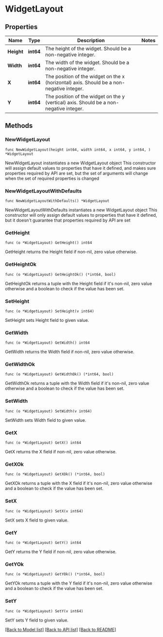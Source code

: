 # WidgetLayout

## Properties

Name | Type | Description | Notes
------------ | ------------- | ------------- | -------------
**Height** | **int64** | The height of the widget. Should be a non-negative integer. | 
**Width** | **int64** | The width of the widget. Should be a non-negative integer. | 
**X** | **int64** | The position of the widget on the x (horizontal) axis. Should be a non-negative integer. | 
**Y** | **int64** | The position of the widget on the y (vertical) axis. Should be a non-negative integer. | 

## Methods

### NewWidgetLayout

`func NewWidgetLayout(height int64, width int64, x int64, y int64, ) *WidgetLayout`

NewWidgetLayout instantiates a new WidgetLayout object
This constructor will assign default values to properties that have it defined,
and makes sure properties required by API are set, but the set of arguments
will change when the set of required properties is changed

### NewWidgetLayoutWithDefaults

`func NewWidgetLayoutWithDefaults() *WidgetLayout`

NewWidgetLayoutWithDefaults instantiates a new WidgetLayout object
This constructor will only assign default values to properties that have it defined,
but it doesn't guarantee that properties required by API are set

### GetHeight

`func (o *WidgetLayout) GetHeight() int64`

GetHeight returns the Height field if non-nil, zero value otherwise.

### GetHeightOk

`func (o *WidgetLayout) GetHeightOk() (*int64, bool)`

GetHeightOk returns a tuple with the Height field if it's non-nil, zero value otherwise
and a boolean to check if the value has been set.

### SetHeight

`func (o *WidgetLayout) SetHeight(v int64)`

SetHeight sets Height field to given value.


### GetWidth

`func (o *WidgetLayout) GetWidth() int64`

GetWidth returns the Width field if non-nil, zero value otherwise.

### GetWidthOk

`func (o *WidgetLayout) GetWidthOk() (*int64, bool)`

GetWidthOk returns a tuple with the Width field if it's non-nil, zero value otherwise
and a boolean to check if the value has been set.

### SetWidth

`func (o *WidgetLayout) SetWidth(v int64)`

SetWidth sets Width field to given value.


### GetX

`func (o *WidgetLayout) GetX() int64`

GetX returns the X field if non-nil, zero value otherwise.

### GetXOk

`func (o *WidgetLayout) GetXOk() (*int64, bool)`

GetXOk returns a tuple with the X field if it's non-nil, zero value otherwise
and a boolean to check if the value has been set.

### SetX

`func (o *WidgetLayout) SetX(v int64)`

SetX sets X field to given value.


### GetY

`func (o *WidgetLayout) GetY() int64`

GetY returns the Y field if non-nil, zero value otherwise.

### GetYOk

`func (o *WidgetLayout) GetYOk() (*int64, bool)`

GetYOk returns a tuple with the Y field if it's non-nil, zero value otherwise
and a boolean to check if the value has been set.

### SetY

`func (o *WidgetLayout) SetY(v int64)`

SetY sets Y field to given value.



[[Back to Model list]](../README.md#documentation-for-models) [[Back to API list]](../README.md#documentation-for-api-endpoints) [[Back to README]](../README.md)


